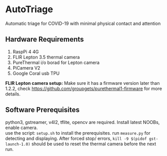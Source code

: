 # AutoTriage
Automatic triage for COVID-19 with minimal physical contact and attention

## Hardware Requirements
1. RaspPi 4 4G
2. FLIR Lepton 3.5 thermal camera 
3. PureThermal i/o borad for Lepton camera
4. PiCamera V2
5. Google Coral usb TPU

**FLIR Lepton camera setup:** Make sure it has a firmware version later than 1.2.2, check https://github.com/groupgets/purethermal1-firmware for more details. 

## Software Prerequisites
python3, gstreamer, v4l2, tflite, opencv are required. 
Install latest NOOBs, enable camera.  
use the script: `setup.sh` to install the prerequisites.
run `measure.py` for detecting and displaying. After forced stop/ errors, `kill -9 $(pidof gst-launch-1.0)` should be used to reset the thermal camera before the next run. 
